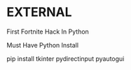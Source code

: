 # EXTERNAL
First Fortnite Hack In Python

Must Have Python Install

pip install 
tkinter
pydirectinput
pyautogui
